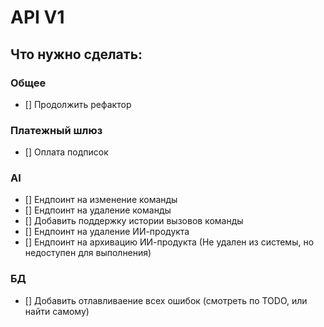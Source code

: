 # API V1

## Что нужно сделать:

### Общее

- [] Продолжить рефактор

### Платежный шлюз

- [] Оплата подписок

### AI

- [] Ендпоинт на изменение команды
- [] Ендпоинт на удаление команды
- [] Добавить поддержку истории вызовов команды
- [] Ендпоинт на удаление ИИ-продукта
- [] Ендпоинт на архивацию ИИ-продукта (Не удален из системы, но недоступен для выполнения)

### БД

- [] Добавить отлавливаение всех ошибок (смотреть по TODO, или найти самому)
